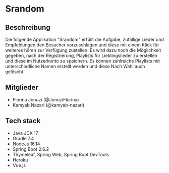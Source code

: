 # Srandom

## Beschreibung
Die folgende Applikation "Srandom" erfüllt die Aufgabe, zufällige Lieder und Empfehlungen den Besucher vorzuschlagen und diese mit einem Klick für weiteres hören zur Verfügung zustellen. Es wird dazu noch die Möglichkeit gegeben, nach der Registrierung, Playlists für Lieblingslieder zu erstellen und diese im Nutzerkonto zu speichern. Es können zahlreiche Playlists mit unterschiedliche Namen erstellt werden und diese Nach Wahl auch gelöscht.

## Mitglieder
* Florina Jonuzi (@JonuziFlorina)
* Kamyab Nazari (@kamyab-nazari)

## Tech stack
* Java JDK 17
* Gradle 7.4
* NodeJs 16.14
* Spring Boot 2.6.2
* Thymeleaf, Spring Web, Spring Boot DevTools 
* Heroku
* Vue.js